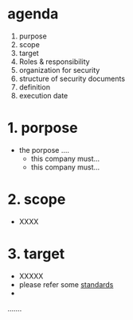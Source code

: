 # agenda 

1. purpose
2. scope
3. target
4. Roles & responsibility
5. organization for security
6. structure of security documents
7. definition
8. execution date



# 1. porpose

- the porpose ….
  - this company must...
  - this company must…



# 2. scope

- XXXX



# 3. target 

- XXXXX
- please refer some [standards](https://github.com/yuukiyoshida0628/test0704/blob/master/standard.md)
- 



…….